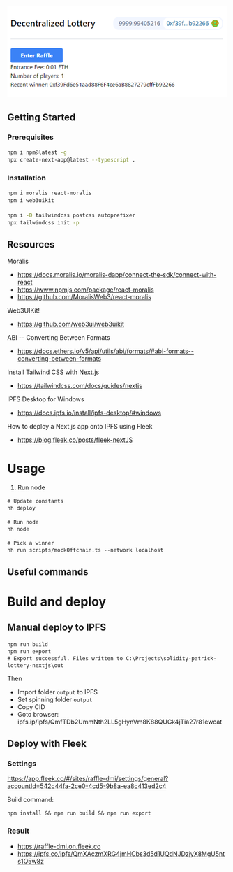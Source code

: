 ![img.png](assets/img.png)

## Getting Started

### Prerequisites

```bash
npm i npm@latest -g
npx create-next-app@latest --typescript .
```

### Installation

```bash
npm i moralis react-moralis
npm i web3uikit

npm i -D tailwindcss postcss autoprefixer
npx tailwindcss init -p
```

## Resources

Moralis
* https://docs.moralis.io/moralis-dapp/connect-the-sdk/connect-with-react
* https://www.npmjs.com/package/react-moralis
* https://github.com/MoralisWeb3/react-moralis


Web3UIKit!
* https://github.com/web3ui/web3uikit

ABI -- Converting Between Formats
* https://docs.ethers.io/v5/api/utils/abi/formats/#abi-formats--converting-between-formats

Install Tailwind CSS with Next.js
* https://tailwindcss.com/docs/guides/nextjs

IPFS Desktop for Windows
* https://docs.ipfs.io/install/ipfs-desktop/#windows

How to deploy a Next.js app onto IPFS using Fleek
* https://blog.fleek.co/posts/fleek-nextJS

# Usage
1. Run node
```shell
# Update constants
hh deploy

# Run node
hh node

# Pick a winner
hh run scripts/mockOffchain.ts --network localhost
```
## Useful commands

# Build and deploy

## Manual deploy to IPFS

```shell
npm run build
npm run export
# Export successful. Files written to C:\Projects\solidity-patrick-lottery-nextjs\out
```
Then 
* Import folder `output` to IPFS
* Set spinning folder `output`
* Copy CID
* Goto browser: ipfs.ip/ipfs/QmfTDb2UmmNth2LL5gHynVm8K88QUGk4jTia27r81ewcat

## Deploy with Fleek

### Settings

https://app.fleek.co/#/sites/raffle-dmi/settings/general?accountId=542c44fa-2ce0-4cd5-9b8a-ea8c413ed2c4

Build command:
```shell
npm install && npm run build && npm run export
```

### Result

* https://raffle-dmi.on.fleek.co
* https://ipfs.co/ipfs/QmXAczmXRG4jmHCbs3d5d1UQdNJDzjyX8MgU5nts1Q5w8z
